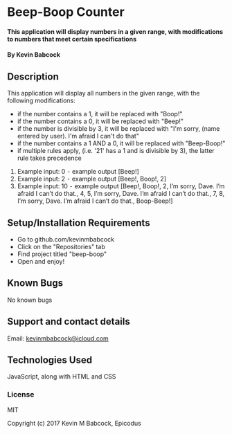 # Beep-Boop Counter

#### This application will display numbers in a given range, with modifications to numbers that meet certain specifications

#### By Kevin Babcock

## Description

This application will display all numbers in the given range, with the following modifications:

* if the number contains a 1, it will be replaced with "Boop!"
* if the number contains a 0, it will be replaced with "Beep!"
* if the number is divisible by 3, it will be replaced with "I'm sorry, (name entered by user). I'm afraid I can't do that"
* if the number contains a 1 AND a 0, it will be replaced with "Beep-Boop!"
* if multiple rules apply, (i.e. '21' has a 1 and is divisible by 3), the latter rule takes precedence

1.	Example input: 0
⁃	example output [Beep!]
2.	Example input: 2
⁃	example output [Beep!, Boop!, 2]
3.	Example input: 10
⁃	example output [Beep!, Boop!, 2, I’m sorry, Dave. I’m afraid I can’t do that., 4, 5, I’m sorry, Dave. I’m afraid I can’t do that., 7, 8, I’m sorry, Dave. I’m afraid I can’t do that., Boop-Beep!]

## Setup/Installation Requirements

* Go to github.com/kevinmbabcock
* Click on the "Repositories" tab
* Find project titled "beep-boop"
* Open and enjoy!

## Known Bugs

No known bugs

## Support and contact details

Email: kevinmbabcock@icloud.com

## Technologies Used

JavaScript, along with HTML and CSS

### License

MIT

Copyright (c) 2017 Kevin M Babcock, Epicodus
